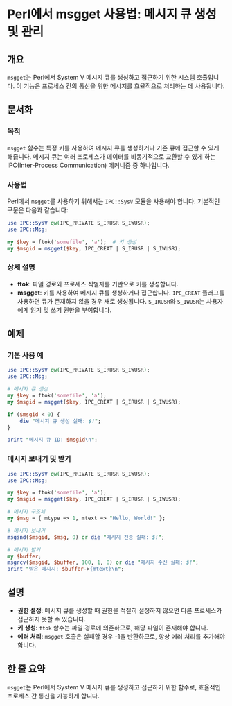 <!--
Meta Description: # Perl에서 msgget 사용법: 메시지 큐 생성 및 관리 ## 개요 `msgget`는 Perl에서 System V 메시지 큐를 생성하고 접근하기 위한 시스템 호출입니다. 이 기능은 프로세스 간의 통신을 위한 메시지를 효율적으로 처리하는 데 사용됩니다. ## 문서화...
Meta Keywords: 메시지, msgget, ipc, s_irusr, s_iwusr
-->

# Perl에서 msgget 사용법: 메시지 큐 생성 및 관리

## 개요
`msgget`는 Perl에서 System V 메시지 큐를 생성하고 접근하기 위한 시스템 호출입니다. 이 기능은 프로세스 간의 통신을 위한 메시지를 효율적으로 처리하는 데 사용됩니다.

## 문서화
### 목적
`msgget` 함수는 특정 키를 사용하여 메시지 큐를 생성하거나 기존 큐에 접근할 수 있게 해줍니다. 메시지 큐는 여러 프로세스가 데이터를 비동기적으로 교환할 수 있게 하는 IPC(Inter-Process Communication) 메커니즘 중 하나입니다.

### 사용법
Perl에서 `msgget`를 사용하기 위해서는 `IPC::SysV` 모듈을 사용해야 합니다. 기본적인 구문은 다음과 같습니다:

```perl
use IPC::SysV qw(IPC_PRIVATE S_IRUSR S_IWUSR);
use IPC::Msg;

my $key = ftok('somefile', 'a');  # 키 생성
my $msgid = msgget($key, IPC_CREAT | S_IRUSR | S_IWUSR);
```

### 상세 설명
- **ftok**: 파일 경로와 프로세스 식별자를 기반으로 키를 생성합니다.
- **msgget**: 키를 사용하여 메시지 큐를 생성하거나 접근합니다. `IPC_CREAT` 플래그를 사용하면 큐가 존재하지 않을 경우 새로 생성됩니다. `S_IRUSR`와 `S_IWUSR`는 사용자에게 읽기 및 쓰기 권한을 부여합니다.

## 예제
### 기본 사용 예
```perl
use IPC::SysV qw(IPC_PRIVATE S_IRUSR S_IWUSR);
use IPC::Msg;

# 메시지 큐 생성
my $key = ftok('somefile', 'a');
my $msgid = msgget($key, IPC_CREAT | S_IRUSR | S_IWUSR);

if ($msgid < 0) {
    die "메시지 큐 생성 실패: $!";
}

print "메시지 큐 ID: $msgid\n";
```

### 메시지 보내기 및 받기
```perl
use IPC::SysV qw(IPC_PRIVATE S_IRUSR S_IWUSR);
use IPC::Msg;

my $key = ftok('somefile', 'a');
my $msgid = msgget($key, IPC_CREAT | S_IRUSR | S_IWUSR);

# 메시지 구조체
my $msg = { mtype => 1, mtext => "Hello, World!" };

# 메시지 보내기
msgsnd($msgid, $msg, 0) or die "메시지 전송 실패: $!";

# 메시지 받기
my $buffer;
msgrcv($msgid, $buffer, 100, 1, 0) or die "메시지 수신 실패: $!";
print "받은 메시지: $buffer->{mtext}\n";
```

## 설명
- **권한 설정**: 메시지 큐를 생성할 때 권한을 적절히 설정하지 않으면 다른 프로세스가 접근하지 못할 수 있습니다.
- **키 생성**: `ftok` 함수는 파일 경로에 의존하므로, 해당 파일이 존재해야 합니다.
- **에러 처리**: `msgget` 호출은 실패할 경우 -1을 반환하므로, 항상 에러 처리를 추가해야 합니다.

## 한 줄 요약
`msgget`는 Perl에서 System V 메시지 큐를 생성하고 접근하기 위한 함수로, 효율적인 프로세스 간 통신을 가능하게 합니다.